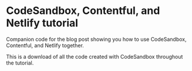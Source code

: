 # CodeSandbox, Contentful, and Netlify tutorial

Companion code for the blog post showing you how to use CodeSandbox, Contentful, and Netlify together. 

This is a download of all the code created with CodeSandbox throughout the tutorial.

